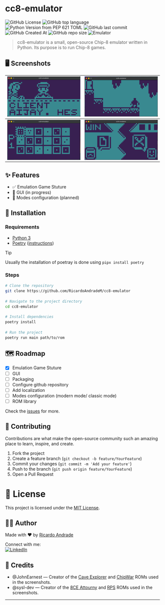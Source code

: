# cc8-emulator

![GitHub License](https://img.shields.io/github/license/RicardoAndradeM/cc8-emulator)
![GitHub top language](https://img.shields.io/github/languages/top/RicardoAndradeM/cc8-emulator?logo=python)
![Python Version from PEP 621 TOML](https://img.shields.io/python/required-version-toml?tomlFilePath=https%3A%2F%2Fraw.githubusercontent.com%2FRicardoAndradeM%2Fcc8-emulator%2Frefs%2Fheads%2Fmaster%2Fpyproject.toml&logo=python)
![GitHub last commit](https://img.shields.io/github/last-commit/RicardoAndradeM/cc8-emulator?logo=github)
![GitHub Created At](https://img.shields.io/github/created-at/RicardoAndradeM/cc8-emulator?logo=github)
![GitHub repo size](https://img.shields.io/github/repo-size/RicardoAndradeM/cc8-emulator?logo=github)
![Emulator](https://img.shields.io/badge/type-emulator-brightgreen)
<!--![GitHub language count](https://img.shields.io/github/languages/count/RicardoAndradeM/cc8-emulator)
-->

> cc8-emulator is a small, open-source Chip-8 emulator written in Python. Its purpose is to run Chip-8 games.

## 🖥️ Screenshots

<table>
    <tr>
        <th>
            <img src="/docs/imgs/8ceattourny_d1.png" alt="8ceattourny_d1" width="300">
        </th>
        <th>
            <img src="/docs/imgs/caveexplorer.png" alt="caveexplorer" width="300">
        </th>
    </tr>
    <tr>
        <th>
            <img src="/docs/imgs/chipwar.png" alt="chipwar" width="300">
        </th>
        <th>
            <img src="/docs/imgs/RPS.png" alt="RPS" width="300">
        </th>
    </tr>
</table>

## ✨ Features

- ✅ Emulation Game Stuture
- 🚧 GUI (in progress)
- 📝 Modes configuration (planned)

## 🚀 Installation

### Requirements

- [Python 3](https://www.python.org/downloads/)
- [Poetry](https://python-poetry.org) ([instructions](https://python-poetry.org/docs/))

> [!TIP]
> Usually the installation of poetray is done using `pipx install poetry`

### Steps

```bash
# Clone the repository
git clone https://github.com/RicardoAndradeM/cc8-emulator

# Navigate to the project directory
cd cc8-emulator

# Install dependencies
poetry install

# Run the project
poetry run main path/to/rom
```

## 🗺️ Roadmap

- [X] Emulation Game Stuture
- [ ] GUI
- [ ] Packaging
- [ ] Configure github repository
- [ ] Add localization
- [ ] Modes configuration (modern mode/ classic mode)
- [ ] ROM library

Check the [issues](https://github.com/RicardoAndradeM/cc8-emulator/issues) for more.

## 🤝 Contributing

Contributions are what make the open-source community such an amazing place to learn, inspire, and create.

1. Fork the project
2. Create a feature branch (`git checkout -b feature/YourFeature`)
3. Commit your changes (`git commit -m 'Add your feature'`)
4. Push to the branch (`git push origin feature/YourFeature`)
5. Open a Pull Request
<!-- TODO: Add this: Read the CONTRIBUTING.md for more details. -->

# 📝 License

This project is licensed under the [MIT License](https://github.com/RicardoAndradeM/cc8-emulator/blob/master/LICENSE).

## 👨‍💻 Author

Made with ❤️ by [Ricardo Andrade](https://github.com/RicardoAndradeM)
<!-- ![GitHub Sponsors](https://img.shields.io/github/sponsors/RicardoAndradeM)
 -->  

Connect with me:  
[![LinkedIn](https://img.shields.io/badge/LinkedIn-YourName-blue?logo=linkedin)](https://www.linkedin.com/in/ricardoandradem/)

## 📜 Credits

- @JohnEarnest — Creator of the [Cave Explorer](https://johnearnest.github.io/chip8Archive/play.html?p=caveexplorer) and [ChipWar](https://johnearnest.github.io/chip8Archive/play.html?p=chipwar) ROMs used in the screenshots.
- @sysl-dev — Creator of the [8CE Attourny](https://johnearnest.github.io/chip8Archive/play.html?p=8ceattourny_d1) and [RPS](https://johnearnest.github.io/chip8Archive/play.html?p=RPS) ROMs used in the screenshots.

---
